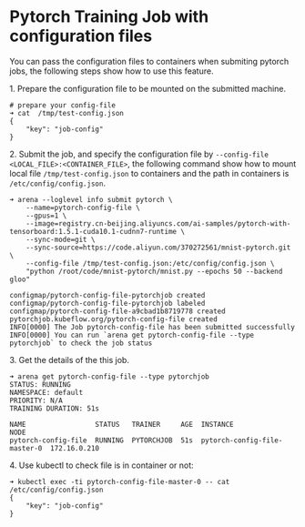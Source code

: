 # Pytorch Training Job with configuration files

You can pass the configuration files to containers when submiting pytorch jobs, the following steps show how to use this feature.

1\. Prepare the configuration file to be mounted on the submitted machine.

	# prepare your config-file
	➜ cat  /tmp/test-config.json
	{
		"key": "job-config"
	}


2\. Submit the job, and specify the configuration file by ``--config-file <LOCAL_FILE>:<CONTAINER_FILE>``, the following command show how to mount local file ``/tmp/test-config.json`` to containers and the path in containers is ``/etc/config/config.json``.

	➜ arena --loglevel info submit pytorch \
        --name=pytorch-config-file \
        --gpus=1 \
        --image=registry.cn-beijing.aliyuncs.com/ai-samples/pytorch-with-tensorboard:1.5.1-cuda10.1-cudnn7-runtime \
        --sync-mode=git \
        --sync-source=https://code.aliyun.com/370272561/mnist-pytorch.git \
        --config-file /tmp/test-config.json:/etc/config/config.json \
        "python /root/code/mnist-pytorch/mnist.py --epochs 50 --backend gloo"

	configmap/pytorch-config-file-pytorchjob created
	configmap/pytorch-config-file-pytorchjob labeled
	configmap/pytorch-config-file-a9cbad1b8719778 created
	pytorchjob.kubeflow.org/pytorch-config-file created
	INFO[0000] The Job pytorch-config-file has been submitted successfully
	INFO[0000] You can run `arena get pytorch-config-file --type pytorchjob` to check the job status

3\. Get the details of the this job.

	➜ arena get pytorch-config-file --type pytorchjob
	STATUS: RUNNING
	NAMESPACE: default
	PRIORITY: N/A
	TRAINING DURATION: 51s

	NAME                 STATUS   TRAINER     AGE  INSTANCE                      NODE
	pytorch-config-file  RUNNING  PYTORCHJOB  51s  pytorch-config-file-master-0  172.16.0.210


4\. Use kubectl to check file is in container or not:

    ➜ kubectl exec -ti pytorch-config-file-master-0 -- cat /etc/config/config.json
    {
        "key": "job-config"
    }
